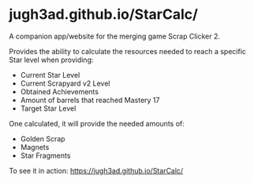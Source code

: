# jugh3ad.github.io/StarCalc/

A companion app/website for the merging game Scrap Clicker 2.

Provides the ability to calculate the resources needed to reach a specific Star level when providing:
* Current Star Level
* Current Scrapyard v2 Level
* Obtained Achievements
* Amount of barrels that reached Mastery 17
* Target Star Level

One calculated, it will provide the needed amounts of:
* Golden Scrap
* Magnets
* Star Fragments

To see it in action: https://jugh3ad.github.io/StarCalc/

